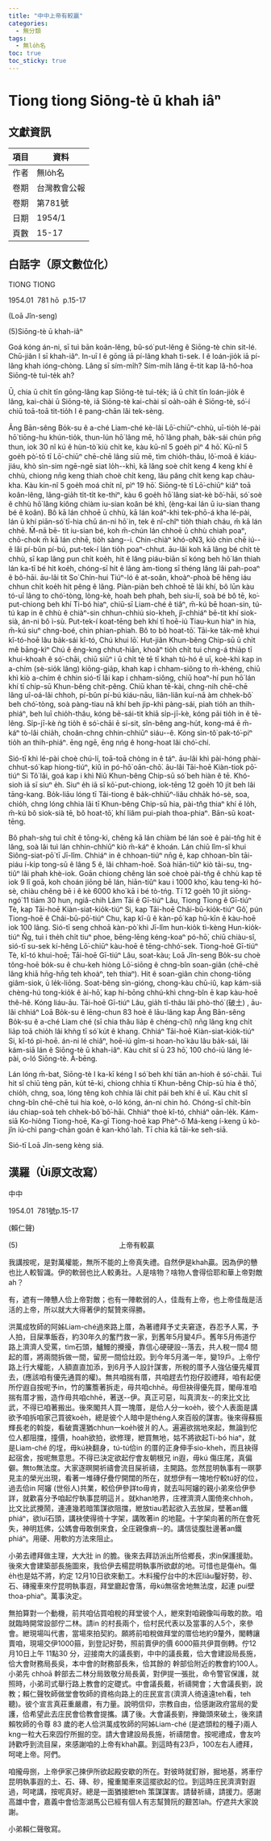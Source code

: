 ```yaml
---
title: "中中上帝有較贏"
categories:
  - 無分類
tags:
  - 無lo̍h名
toc: true
toc_sticky: true
---
```


# Tiong tiong Siōng-tè ū khah iâⁿ

## 文獻資訊

| 項目 | 資料 |
|---|---|
| 作者 | 無lo̍h名 |
| 卷期 | 台灣教會公報 |
| 卷期 | 第781號 |
| 日期 | 1954/1 |
| 頁數 | 15-17 |

## 白話字（原文數位化）

TIONG TIONG

1954.01  781 hō  p.15-17

(Loā Jîn-seng)

(5)Siōng-tè ū khah-iâⁿ

Goá kóng án-ni, sī tuì bān koân-lêng, bû-só͘ put-lêng ê Siōng-tè chin sit-lé. Chū-jiân I sī khah-iâⁿ. In-uī I ê gōng iā pí-lâng khah tì-sek. I ê loán-jio̍k iā pí-lâng khah ióng-chòng. Lâng sī sím-mi̍h? Sím-mi̍h lâng ē-tit kap Iâ-hô-hoa Siōng-tè tuì-te̍k ah?

Ū, chia ū chi̍t tīn gōng-lâng kap Siōng-tè tuì-te̍k; iā ū chi̍t tīn loán-jio̍k ê lâng, kai-chài ū Siōng-tè, iā Siōng-tè kai-chài sī oa̍h-oa̍h ê Siōng-tè, só͘-í chiū toā-toā tit-tio̍h I ê pang-chān lâi tek-sèng.

Âng Bān-sêng Bo̍k-su ê a-ché Liam-ché kè-lâi Lō͘-chiūⁿ-chhù, uī-tio̍h lé-pài hō͘ tiōng-hu khún-tio̍k, thun-lún hō͘ lâng mē, hō͘ lâng phah, ba̍k-sái chún pn̄g thun, iok 30 nî kú ê hùn-tò͘ kiù chi̍t ke, kàu kū-nî 5 goe̍h pìⁿ 4 hō͘. Kū-nî 5 goe̍h pò͘-tō tī Lō͘-chiūⁿ chē-chē lâng siū mē, tìm chio̍h-thâu, lô͘-moâ ê kiáu-jiáu, khò sìn-sim ngē-ngē siat lo̍h--khì, kā lâng soè chi̍t keng 4 keng khí ê chhù, chiong nn̄g keng thiah choè chi̍t keng, lâu pâng chi̍t keng kap chàu-kha. Kàu kin-nî 5 goe̍h moá chi̍t nî, pìⁿ 19 hō͘. Siōng-tè tī Lō͘-chiūⁿ kiâⁿ toā koân-lêng, lâng-gia̍h ti̍t-ti̍t ke-thiⁿ, kàu 6 goe̍h hō͘ lâng siat-kè bô͘-hāi, só͘ soè ê chhù hō͘ lâng kiông chiàm iu-sian koân bé khì, (èng-kai lán ū iu-sian thang bé ê koân). Bô kā lán chhoē ū chhù, kā lán koáⁿ-khì tek-phō-á kha lé-pài, lán ū khí piān-só͘ tī-hia chū án-ni hō͘ in, tek ê nî-chîⁿ tio̍h thiah cháu, m̄ kā lán chhē. M̄-nā bē- tit iu-sian bé, koh m̄-chún lán chhoē ū chhù chiah poaⁿ, chō-chok m̄ kā lán chhē, tio̍h sàng--i. Chin-chiàⁿ khó-o͘N3, kiò chin chē iú--ê lâi pí-bûn pí-bú, put-tek-í lán tio̍h poaⁿ-chhut. āu-lâi koh kā lâng bé chi̍t tè chhù, sī kap lâng pun chi̍t koe̍h, hit ê lâng piáu-biān sī kóng beh hō͘ lán thiah lán ka-tī bé hit koe̍h, chóng-sī hit ê lâng àm-tiong sī théng lâng lâi pah-poaⁿ ê bô-hāi. āu-lâi tit So͘ Chín-hui Tiúⁿ-ló ê at-soân, khoàⁿ-phoà bē hêng iáu chhun chi̍t koe̍h hit pêng ê lâng. Piàn-piàn beh chhoē tē lâi khí, bô lūn kàu tó-uī lâng to chó͘-tòng, lòng-kè, hoah beh phah, beh siu-lí, soà bé bô tē, ko͘-put-chiong beh khí Ti-bó hiaⁿ, chiū-sī Liam-ché ê tiâⁿ, m̄-kú bē hoan-sin, tú-tú kap in ê chhù ê chiàⁿ-sin chhun-chhiú sio-kheh, jî-chhiáⁿ bē-tit khí siok-sià, án-ni bô ì-sù. Put-tek-í koat-tēng beh khí tī hoē-iú Tiau-kun hiaⁿ in hia, m̄-kú siuⁿ chng-boé, chin phian-phiah. Bô to bô hoat-tō͘. Tāi-ke ta̍k-mê khui kî-tó-hoē lâu ba̍k-sái kî-tó, Chú khui lō͘. Hut-jiân Khun-bêng Chip-sū ū chi̍t mê bāng-kìⁿ Chú ê êng-kng chhut-hiān, khoàⁿ tio̍h chi̍t tui chng-á thia̍p tī khui-khoah ê só͘-chāi, chiū siūⁿ i ū chi̍t tè tē tī khah tú-hó ê uī, koè-khì kap in a-chím (sè-sio̍k lâng) kiōng-gia̍p, khah kap i chham-siông to m̄-khéng, chiū khì kiò a-chím ê chhin sió-tī lâi kap i chham-siông, chiū hoaⁿ-hí pun hō͘ lán khí tī chip-sū Khun-bêng chit-pêng. Chiū khan tē-kài, chng-nih chē-chē lâng uî-oá-lâi chhoh, pí-bûn pí-bú kiáu-nāu, liân-liân kuí-nā àm chhek-bô͘ beh chó͘-tòng, soà pàng-tiau nā khí beh ji̍p-khì pàng-sái, piah tio̍h an thih-phiáⁿ, beh luī chio̍h-thâu, kóng bē-sái-tit khiā si̍p-jī-kè, kóng pāi tio̍h in ê tē-lêng. Si̍p-jī-kè ǹg tio̍h ê só͘-chāi ē sí-sit, sîn-bêng ang-hu̍t, kong-má ē m̄-káⁿ tò-lâi chia̍h, choân-chng chhin-chhiūⁿ siáu--ê. Kóng sìn-tô͘ pak-tó͘-piⁿ tio̍h an thih-phiáⁿ. ēng ngē, ēng nńg ê hong-hoat lâi chó͘-chí.

Sió-tī khì lé-pài choè chú-lí, toā-toā chòng in ê táⁿ. āu-lâi khì pài-hóng phài-chhut-só͘ kap hiong-tiúⁿ, kiû in pó-hō͘ oān-chō͘. āu-lâi Tāi-hoē Kiàn-tiok pō͘-tiúⁿ Si Tô͘ lâi, goá kap i khì Niû Khun-bêng Chip-sū só͘ beh hiàn ê tē. Khó-sioh iā sī siuⁿ e̍h. Siuⁿ e̍h iā sī kō͘-put-chiong, iok-tēng 12 goe̍h 10 ji̍t beh lâi tāng-kang. Bo̍k-liāu lóng tī Tâi-tiong ê ba̍k-chhiūⁿ-liâu chha̍k hó-sè, soa, chio̍h, chng lóng chhia lâi tī Khun-bêng Chip-sū hia, pài-tn̂g thiaⁿ khí ē lo̍h, m̄-kú bô siok-sià tē, bô hoat-tō͘, khí liâm pui-piah thoa-phiaⁿ. Bān-sū koat-tēng.

Bô phah-sǹg tuì chi̍t ê tōng-ki, chêng kā lán chiàm bé lán soè ê pài-tn̂g hit ê lâng, soà lâi tuì lán chhin-chhiūⁿ kiò m̄-káⁿ ê khoán. Lán chiū lîm-sî khui Siông-siat-pō͘ tī Jī-lîm. Chhiáⁿ in ê chhoan-tiúⁿ nn̄g ê, kap chhoan-bîn tāi-piáu í-ki̍p tong-sū ê lâng 5 ê, lâi chham-hoē. Soà hiān-tiûⁿ kiò tāi-su, tng-tiûⁿ lâi phah khè-iok. Goān chiong chêng lán soè choè pài-tn̂g ê chhù kap tē iok 9 lî goā, koh choán jiōng bē lán, hiān-tiûⁿ kau i 1000 kho͘, kàu teng-kì hó-sè, chiàu chêng bē i ê kè 6000 kho͘ kā i bé tò-tńg. Tī 12 goe̍h 10 ji̍t siōng-ngó͘ 11 tiám 30 hun, ngiâ-chih Lâm Tāi ê Gī-tiúⁿ Lâu, Tiong Tiong ê Gī-tiúⁿ Tè, kap Tāi-hoē Kiàn-siat-kio̍k-tiúⁿ Si, kap Tāi-hoē Châi-bū-kio̍k-tiúⁿ Gô͘, pún Tiong-hoē ê Châi-bū-pō͘-tiúⁿ Chu, kap kî-û ê kàn-pō͘ kap hū-kīn ê kàu-hoē iok 100 lâng. Sió-tī seng chhoā kàn-pò͘ khì Jī-lîm hun-kio̍k tì-kèng Hun-kio̍k-tiúⁿ N̂g, tuì i the̍h chi̍t tiuⁿ phoe, bēng-lēng kéng-koaⁿ pó-hō͘, chiū chiàu-sî, sió-tī su-sek kí-hêng Lō͘-chiūⁿ kàu-hoē ê tēng-chhó͘-sek. Tiong-hoē Gī-tiúⁿ Tè, kî-tó khui-hoē; Tāi-hoē Gī-tiúⁿ Lâu, soat-kàu; Loā Jîn-seng Bo̍k-su choè tông-hoē bo̍k-su ê chu-keh hiòng Lō͘-siōng ê chng-bîn soan-giân (chē-chē lâng khiā hn̄g-hn̄g teh khoàⁿ, teh thiaⁿ). Hit ê soan-giân chin chong-tiōng giâm-siok, ū le̍k-liōng. Soat-bêng sìn-gióng, chong-kàu chū-iû, kap kám-siā chèng-hú tong-kio̍k ê ài-hō͘, kap hi-bōng chhú-khì chng-bîn ē kap kàu-hoē thê-hê. Kóng liáu-āu. Tāi-hoē Gī-tiúⁿ Lâu, gia̍h tî-thâu lâi phò-thó͘ (破土) , āu-lâi chhiáⁿ Loā Bo̍k-su ê lēng-chun 83 hoè ê lāu-lâng kap Âng Bān-sêng Bo̍k-su ê a-ché Liam ché (sī chia thâu lia̍p ê chéng-chí) nn̄g lâng kng chi̍t lia̍p toā chio̍h lâi khǹg tī só͘ ku̍t ê khang. Chhiáⁿ Tāi-hoē Kiàn-siat-kio̍k-tiúⁿ Si, kî-tó pì-hoē. án-ni lé chiâⁿ, hoē-iú gîm-si hoan-ho͘ kàu lâu ba̍k-sái, lâi kám-siā lán ê Siōng-tè ū khah-iâⁿ. Kàu chit sî ū 23 hō͘, 100 chó-iū lâng lé-pài, o-ló Siōng-tè. À-bēng.

Lán lóng m̄-bat, Siōng-tè I ka-kī kéng I só͘ beh khí tiān an-hioh ê só͘-chāi. Tuì hit sî chiū tèng pān, ku̍t tē-ki, chiong chhia tī Khun-bêng Chip-sū hia ê thô͘, chio̍h, chng, soa, lóng têng koh chhia lâi chit pái beh khí ê uī. Kàu chit sî chng-bîn chē-chē tuì hia koè, o-ló kóng, án-ni chin hó. Chóng-sī chi̍t-bīn iáu chiap-soà teh chhek-bô͘ bô͘-hāi. Chhiáⁿ thoè kî-tó, chhiáⁿ oān-le̍k. Kám-siā Ko-hiông Tiong-hoē, Ka-gī Tiong-hoē kap Phèⁿ-ô͘ Má-keng í-keng ū kò-jîn iú-chì pang-chān goán ê kan-khó͘ lah. Tī chia kā tāi-ke seh-siā.

Sió-tī Loā Jîn-seng kèng siá.

## 漢羅（Ùi原文改寫）

中中

1954.01  781號p.15-17

(賴仁聲)

(5)                                                   上帝有較贏

我講按呢，是對萬權能，無所不能的上帝真失禮。自然伊是khah贏。因為伊的戇也比人較智識。伊的軟弱也比人較勇壯。人是啥物？啥物人會得佮耶和華上帝對敵ah？

有，遮有一陣戇人佮上帝對敵；也有一陣軟弱的人，佳哉有上帝，也上帝佳哉是活活的上帝，所以就大大得著伊的幫贊來得勝。

洪萬成牧師的阿姊Liam-ché過來路上厝，為著禮拜予丈夫窘逐，吞忍予人罵，予人拍，目屎準飯吞，約30年久的奮鬥救一家，到舊年5月變4戶。舊年5月佈道佇路上濟濟人受罵，tìm石頭，鱸鰻的攪擾，靠信心硬硬設--落去，共人稅一間4 間起的厝，將兩間拆做一間，留房一間佮灶跤。到今年5月滿一年，變19戶。上帝佇路上行大權能，人額直直加添，到6月予人設計謀害，所稅的厝予人強佔優先權買去，(應該咱有優先通買的權)。無共咱揣有厝，共咱趕去竹抱仔跤禮拜，咱有起便所佇遐自按呢予in，竹的簾簷著拆走，毋共咱chhē。毋但袂得優先買，閣毋准咱揣有厝才搬，造作毋共咱chhē，著送--伊。真正可惡，叫真濟友--的來比文比武，不得已咱著搬出。後來閣共人買一塊厝，是佮人分一koe̍h，彼个人表面是講欲予咱拆咱家己買彼koe̍h，總是彼个人暗中是théng人來百般的謀害。後來得蘇振輝長老的斡旋，看破賣還猶chhun一koe̍h彼爿的人。遍遍欲揣地來起，無論到佗位人都阻擋，撞價，hoah欲拍，欲修理，紲買無地，姑不將欲起Ti-bó hiaⁿ，就是Liam-ché 的埕，毋kú袂翻身，tú-tú佮in 的厝的正身伸手sio-kheh，而且袂得起宿舍，按呢無意思。不得已決定欲起佇會友朝根兄 in遐，毋kú 傷庄尾，真偏僻。無to無法度。大家逐暝開祈禱會流目屎祈禱，主開路。忽然昆明執事有一暝夢見主的榮光出現，看著一堆磚仔疊佇開闊的所在，就想伊有一塊地佇較tú好的位，過去佮in 阿嬸 (世俗人)共業，較佮伊參詳to毋肯，就去叫阿嬸的親小弟來佮伊參詳，就歡喜分予咱起佇執事昆明這爿。就khan地界，庄裡濟濟人圍倚來chhoh，比文比武攪鬧，連連幾若暗策謀欲阻擋，紲放tiau若起欲入去放屎，壁著an鐵phiáⁿ，欲luī石頭，講袂使得徛十字架，講敗著in 的地龍。十字架向著的所在會死失，神明尪佛，公媽會毋敢倒來食，全庄親像痟--的。講信徒腹肚邊著an鐵phiáⁿ。用硬、用軟的方法來阻止。

小弟去禮拜做主理，大大壯 in 的膽。後來去拜訪派出所佮鄉長，求in保護援助。後來大會建築部長施圖來，我佮伊去楊昆明執事所欲獻的地。可惜也是傷e̍h。傷e̍h也是姑不將，約定 12月10日欲來動工。木料攏佇台中的木匠liâu鑿好勢，砂、石、磚攏車來佇昆明執事遐，拜堂廳起會落，毋kú無宿舍地無法度，起連 pui壁thoa-phiaⁿ。萬事決定。

無拍算對一个動機，前共咱佔買咱稅的拜堂彼个人，紲來對咱親像叫毋敢的款。咱就臨時開常設部佇二林。請in 的村長兩个，佮村民代表以及當事的人5个，來參會。紲現場叫代書，當場來拍契約。願將前咱稅做拜堂的厝佮地約9釐外，閣轉讓賣咱，現場交伊1000箍，到登記好勢，照前賣伊的價 6000箍共伊買倒轉。佇12月10日上午 11點30 分，迎接南大的議長劉，中中的議長戴，佮大會建設局長施，佮大會財務局長吳，本中會的財務部長朱，佮其餘的 幹部佮附近的教會約100人。小弟先 chhoā 幹部去二林分局致敬分局長黃，對伊提一張批，命令警官保護，就照時，小弟司式舉行路上教會的定礎式。中會議長戴，祈禱開會；大會議長劉，說教；賴仁聲牧師做堂會牧師的資格向路上的庄民宣言(濟濟人徛遠遠teh看，teh聽)。彼个宣言真莊重嚴肅，有力量。說明信仰，宗教自由，佮感謝政府當局的愛護，佮希望此去庄民會佮教會提攜。講了後。大會議長劉，攑鋤頭來破土，後來請賴牧師的令尊 83 歲的老人佮洪萬成牧師的阿姊Liam-ché (是遮頭粒的種子)兩人kng一粒大石來囥佇所掘的空。請大會建設局長施，祈禱閉會。按呢禮成，會友吟詩歡呼到流目屎，來感謝咱的上帝有khah贏。到這時有23戶，100左右人禮拜，呵咾上帝。阿們。

咱攏毋捌，上帝伊家己揀伊所欲起殿安歇的所在。對彼時就釘辦，掘地基，將車佇昆明執事遐的土、石、磚、砂，攏重閣車來這擺欲起的位。到這時庄民濟濟對遐過，呵咾講，按呢真好。總是一面猶接紲teh 策謀謀害。請替祈禱，請援力。感謝高雄中會，嘉義中會佮澎湖馬公已經有個人有志幫贊阮的艱苦lah。佇遮共大家說謝。

小弟賴仁聲敬寫。
